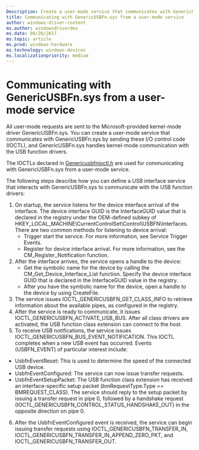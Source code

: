 ```yaml
---
Description: Create a user-mode service that communicates with GenericUSBFn.sys by sending I/O control code (IOCTL) requests.
title: Communicating with GenericUSBFn.sys from a user-mode service
author: windows-driver-content
ms.author: windowsdriverdev
ms.date: 04/20/2017
ms.topic: article
ms.prod: windows-hardware
ms.technology: windows-devices
ms.localizationpriority: medium
---
```


# Communicating with GenericUSBFn.sys from a user-mode service 


All user-mode requests are sent to the Microsoft-provided kernel-mode driver GenericUSBFn.sys. You can create a user-mode service that communicates with GenericUSBFn.sys by sending these I/O control code (IOCTL), and GenericUSBFn.sys handles kernel-mode communication with the USB function drivers.

The IOCTLs declared in [Genericusbfnioctl.h](https://docs.microsoft.com/en-us/windows/desktop/api/genericusbfnioctl/) are used for communicating with GenericUSBFn.sys from a user-mode service.


The following steps describe how you can define a USB interface service that interacts with GenericUSBFn.sys to communicate with the USB function drivers:

1. On startup, the service listens for the device interface arrival of the interface. The device interface GUID is the InterfaceGUID value that is declared in the registry under the OEM-defined subkey of HKEY_LOCAL_MACHINE\CurrentControlSet\Control\USBFN\Interfaces. There are two common methods for listening to device arrival:
    - Trigger start the service. For more information, see Service Trigger Events. 
    - Register for device interface arrival. For more information, see the CM_Register_Notification function. 
2. After the interface arrives, the service opens a handle to the device: 
    - Get the symbolic name for the device by calling the CM_Get_Device_Interface_List function. Specify the device interface GUID that is declared in the InterfaceGUID value in the registry.
    - After you have the symbolic name for the device, open a handle to the device by using CreateFile. 
3. The service issues IOCTL_GENERICUSBFN_GET_CLASS_INFO to retrieve information about the available pipes, as configured in the registry. 
4. After the service is ready to communicate, it issues IOCTL_GENERICUSBFN_ACTIVATE_USB_BUS. After all class drivers are activated, the USB function class extension can connect to the host. 
5. To receive USB notifications, the service issues IOCTL_GENERICUSBFN_BUS_EVENT_NOTIFICATION. This IOCTL completes when a new USB event has occurred. Events (USBFN_EVENT) of particular interest include:
- UsbfnEventReset: This is used to determine the speed of the connected USB device. 
- UsbfnEventConfigured: The service can now issue transfer requests. 
- UsbfnEventSetupPacket: The USB function class extension has received an interface-specific setup packet (bmRequestType.Type == BMREQUEST_CLASS). The service should reply to the setup packet by issuing a transfer request in pipe 0, followed by a handshake request (IOCTL_GENERICUSBFN_CONTROL_STATUS_HANDSHAKE_OUT) in the opposite direction on pipe 0. 
6. After the UsbfnEventConfigured event is received, the service can begin issuing transfer requests using IOCTL_GENERICUSBFN_TRANSFER_IN, IOCTL_GENERICUSBFN_TRANSFER_IN_APPEND_ZERO_PKT, and IOCTL_GENERICUSBFN_TRANSFER_OUT. 
